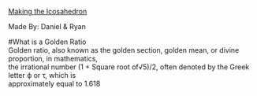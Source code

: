 [Making the Icosahedron](https://www.goldennumber.net/geometry/)

Made By: Daniel & Ryan 

#What is a Golden Ratio<br>
Golden ratio, also known as the golden section, golden mean, or divine proportion, in mathematics, <br>
the irrational number (1 + Square root of√5)/2, often denoted by the Greek letter ϕ or τ, which is <br>
approximately equal to 1.618


